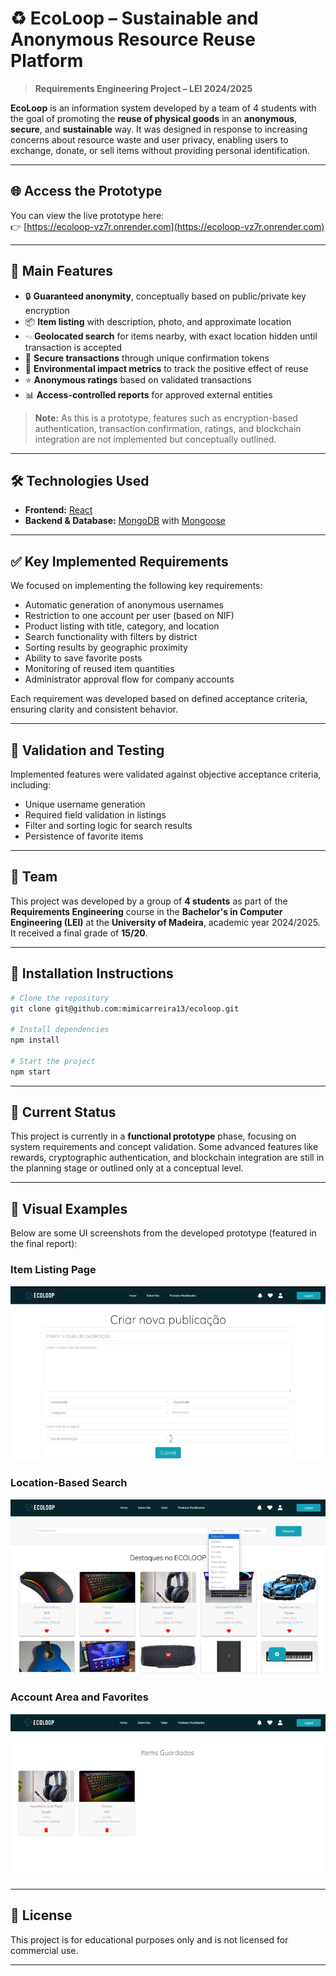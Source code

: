 # ♻️ EcoLoop – Sustainable and Anonymous Resource Reuse Platform

> **Requirements Engineering Project – LEI 2024/2025**

**EcoLoop** is an information system developed by a team of 4 students with the goal of promoting the **reuse of physical goods** in an **anonymous**, **secure**, and **sustainable** way. It was designed in response to increasing concerns about resource waste and user privacy, enabling users to exchange, donate, or sell items without providing personal identification.

---

## 🌐 Access the Prototype

You can view the live prototype here:  
👉 [https://ecoloop-vz7r.onrender.com](https://ecoloop-vz7r.onrender.com)

---

## 🚀 Main Features

- 🔒 **Guaranteed anonymity**, conceptually based on public/private key encryption
- 📦 **Item listing** with description, photo, and approximate location
- 🖘️ **Geolocated search** for items nearby, with exact location hidden until transaction is accepted
- 🪹 **Secure transactions** through unique confirmation tokens
- 🌱 **Environmental impact metrics** to track the positive effect of reuse
- ⭐ **Anonymous ratings** based on validated transactions
- 📊 **Access-controlled reports** for approved external entities

> **Note:** As this is a prototype, features such as encryption-based authentication, transaction confirmation, ratings, and blockchain integration are not implemented but conceptually outlined.

---

## 🛠️ Technologies Used

- **Frontend:** [React](https://reactjs.org/)
- **Backend & Database:** [MongoDB](https://www.mongodb.com/) with [Mongoose](https://mongoosejs.com/)

---

## ✅ Key Implemented Requirements

We focused on implementing the following key requirements:

- Automatic generation of anonymous usernames
- Restriction to one account per user (based on NIF)
- Product listing with title, category, and location
- Search functionality with filters by district
- Sorting results by geographic proximity
- Ability to save favorite posts
- Monitoring of reused item quantities
- Administrator approval flow for company accounts

Each requirement was developed based on defined acceptance criteria, ensuring clarity and consistent behavior.

---

## 🧪 Validation and Testing

Implemented features were validated against objective acceptance criteria, including:

- Unique username generation
- Required field validation in listings
- Filter and sorting logic for search results
- Persistence of favorite items

---

## 🥑 Team

This project was developed by a group of **4 students** as part of the **Requirements Engineering** course in the **Bachelor's in Computer Engineering (LEI)** at the **University of Madeira**, academic year 2024/2025.  
It received a final grade of **15/20**.

---

## 🧾 Installation Instructions

```bash
# Clone the repository
git clone git@github.com:mimicarreira13/ecoloop.git

# Install dependencies
npm install

# Start the project
npm start
```

---

## 📌 Current Status

This project is currently in a **functional prototype** phase, focusing on system requirements and concept validation. Some advanced features like rewards, cryptographic authentication, and blockchain integration are still in the planning stage or outlined only at a conceptual level.

---

## 📸 Visual Examples

Below are some UI screenshots from the developed prototype (featured in the final report):

### Item Listing Page
![Item Listing](./images/publicacao.png)

### Location-Based Search
![Location Search](./images/pesquisa_local.png)

### Account Area and Favorites
![Account Management](./images/gestao_conta.png)

---

## 📄 License

This project is for educational purposes only and is not licensed for commercial use.

---

